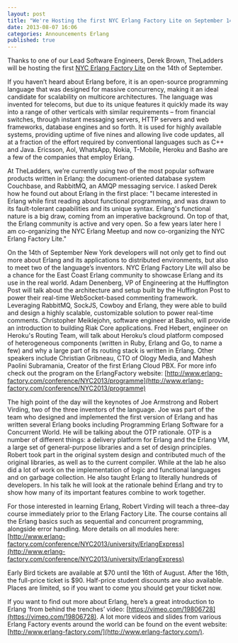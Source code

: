 ```yaml
---
layout: post
title: "We're Hosting the first NYC Erlang Factory Lite on September 14th"
date: 2013-08-07 16:06
categories: Announcements Erlang 
published: true
---
```


Thanks to one of our Lead Software Engineers, Derek Brown, TheLadders will be hosting the first [NYC Erlang Factory Lite](http://www.erlang-factory.com/conference/NYC2013) on the 14th of September. 

If you haven’t heard about Erlang before, it is an open-source programming language that was designed for massive concurrency, making it an ideal candidate for scalability on multicore architectures. The language was invented for telecoms, but due to its unique features it quickly made its way into a range of other verticals with similar requirements – from financial switches, through instant messaging servers, HTTP servers and web frameworks, database engines and so forth. It is used for highly available systems, providing uptime of five nines and allowing live code updates, all at a fraction of the effort required by conventional languages such as C++ and Java. Ericsson, Aol, WhatsApp, Nokia, T-Mobile, Heroku and Basho are a few of the companies that employ Erlang.

At TheLadders, we’re currently using two of the most popular software products written in Erlang: the document-oriented database system Couchbase, and RabbitMQ, an AMQP messaging service. I asked Derek how he found out about Erlang in the first place: "I became interested in Erlang while first reading about functional programming, and was drawn to its fault-tolerant capabilities and its unique syntax. Erlang's functional nature is a big draw, coming from an imperative background. On top of that, the Erlang community is active and very open. So a few years later here I am co-organizing the NYC Erlang Meetup and now co-organizing the NYC Erlang Factory Lite."

On the 14th of September New York developers will not only get to find out more about Erlang and its applications to distributed environments, but also to meet two of the language’s inventors. NYC Erlang Factory Lite will also be a chance for the East Coast Erlang community to showcase Erlang and its use in the real world. Adam Denenberg, VP of Engineering at the Huffington Post will talk about the architecture and setup built by the Huffington Post to power their real-time WebSocket-based commenting framework.  Leveraging RabbitMQ, SockJS, Cowboy and Erlang, they were able to build and design a highly scalable, customizable solution to power real-time comments. Christopher Meiklejohn, software engineer at Basho, will provide an introduction to building Riak Core applications. Fred Hebert, engineer on Heroku's Routing Team, will talk about Heroku’s cloud platform composed of heterogeneous components (written in Ruby, Erlang and Go, to name a few) and why a large part of its routing stack is written in Erlang.  Other speakers include Christian Gribneau, CTO of Ology Media, and Mahesh Paolini Subramania, Creator of the first Erlang Cloud PBX. For more info check out the program on the ErlangFactory website: [http://www.erlang-factory.com/conference/NYC2013/programme](http://www.erlang-factory.com/conference/NYC2013/programme)

The high point of the day will the keynotes of Joe Armstrong and Robert Virding, two of the three inventors of the language. Joe was part of the team who designed and implemented the first version of Erlang and has written several Erlang books including Programming Erlang Software for a Concurrent World. He will be talking about the OTP rationale. OTP is a number of different things: a delivery platform for Erlang and the Erlang VM, a large set of general-purpose libraries and a set of design principles. Robert took part in the original system design and contributed much of the original libraries, as well as to the current compiler. While at the lab he also did a lot of work on the implementation of logic and functional languages and on garbage collection. He also taught Erlang to literally hundreds of developers.  In his talk he will look at the rationale behind Erlang and try to show how many of its important features combine to work together.

For those interested in learning Erlang, Robert Virding will teach a three-day course immediately prior to the Erlang Factory Lite. The course contains all the Erlang basics such as sequential and concurrent programming, alongside error handling. More details on all modules here: [http://www.erlang-factory.com/conference/NYC2013/university/ErlangExpress](http://www.erlang-factory.com/conference/NYC2013/university/ErlangExpress)

Early Bird tickets are available at $70 until the 16th of August. After the 16th, the full-price ticket is $90. Half-price student discounts are also available. Places are limited, so if you want to come you should get your ticket now.

If you want to find out more about Erlang, here’s a great introduction to Erlang ‘from behind the trenches’ video: [https://vimeo.com/19806728](https://vimeo.com/19806728). A lot more videos and slides from various Erlang Factory events around the world can be found on the event website: [http://www.erlang-factory.com/](http://www.erlang-factory.com/).

